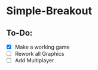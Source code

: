 # Simple-Breakout
## To-Do:
- [x] Make a working game
- [ ] Rework all Graphics
- [ ] Add Multiplayer
